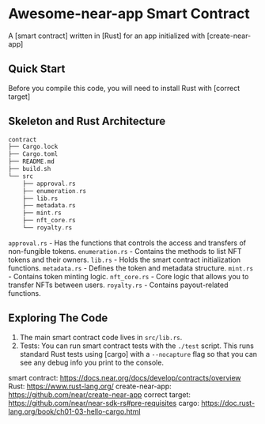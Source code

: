 # Awesome-near-app Smart Contract

A [smart contract] written in [Rust] for an app initialized with [create-near-app]

## Quick Start

Before you compile this code, you will need to install Rust with [correct target]

## Skeleton and Rust Architecture

```rust
contract
├── Cargo.lock
├── Cargo.toml
├── README.md
├── build.sh
└── src
    ├── approval.rs
    ├── enumeration.rs
    ├── lib.rs
    ├── metadata.rs
    ├── mint.rs
    ├── nft_core.rs
    └── royalty.rs
```

`approval.rs` - Has the functions that controls the access and transfers of non-fungible tokens.
`enumeration.rs` - Contains the methods to list NFT tokens and their owners.
`lib.rs` - Holds the smart contract initialization functions.
`metadata.rs` - Defines the token and metadata structure.
`mint.rs` - Contains token minting logic.
`nft_core.rs` - Core logic that allows you to transfer NFTs between users.
`royalty.rs` - Contains payout-related functions.

## Exploring The Code

1. The main smart contract code lives in `src/lib.rs`.
2. Tests: You can run smart contract tests with the `./test` script. This runs
   standard Rust tests using [cargo] with a `--nocapture` flag so that you
   can see any debug info you print to the console.

smart contract: https://docs.near.org/docs/develop/contracts/overview
Rust: https://www.rust-lang.org/
create-near-app: https://github.com/near/create-near-app
correct target: https://github.com/near/near-sdk-rs#pre-requisites
cargo: https://doc.rust-lang.org/book/ch01-03-hello-cargo.html
